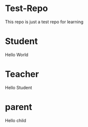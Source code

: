 # Test-Repo
This repo is just a test repo for learning
# Student
Hello World
# Teacher
Hello Student
# parent
Hello child
